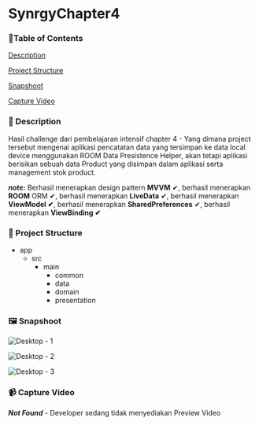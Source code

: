 # SynrgyChapter4

### 🚩Table of Contents

[Description](https://github.com/anantyan/SynrgyChapter4#-description)

[Project Structure](https://github.com/anantyan/SynrgyChapter4#-project-structure)

[Snapshoot](https://github.com/anantyan/SynrgyChapter4#%EF%B8%8F-snapshoot)

[Capture Video](https://github.com/anantyan/SynrgyChapter4#-capture-video)

### 📌 Description

Hasil challenge dari pembelajaran intensif chapter 4 - Yang dimana project tersebut mengenai aplikasi pencatatan data yang tersimpan ke data local device menggunakan ROOM Data Presistence Helper, akan tetapi aplikasi berisikan sebuah data Product yang disimpan dalam aplikasi serta management stok product.

***note:*** Berhasil menerapkan design pattern **MVVM** ✔, berhasil menerapkan **ROOM** ORM ✔, berhasil menerapkan **LiveData** ✔, berhasil menerapkan **ViewModel ✔**, berhasil menerapkan **SharedPreferences** ✔, berhasil menerapkan **ViewBinding ✔** 

### 👣 Project Structure

- app
    - src
        - main
            - common
            - data
            - domain
            - presentation

### 🖼️ Snapshoot

![Desktop - 1](https://github.com/anantyan/SynrgyChapter4/assets/43742778/c62203aa-700d-433d-83bb-5320914d356b)

![Desktop - 2](https://github.com/anantyan/SynrgyChapter4/assets/43742778/c4b90717-7223-43b4-9b2f-77a94a8f4307)

![Desktop - 3](https://github.com/anantyan/SynrgyChapter4/assets/43742778/3b444dba-6666-49f9-82b9-b31cf1f31637)

### 📹 Capture Video

_**Not Found**_ - Developer sedang tidak menyediakan Preview Video
